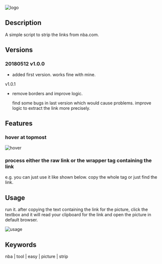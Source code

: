 ![logo](https://github.com/yo1995/Daily_GUI_Tools/raw/master/nba_link_converter/NBA_1024px_1186144_easyicon.net.png)

## Description

A simple script to strip the links from nba.com.

## Versions

### 20180512 v1.0.0

- added first version. works fine with mine.

v1.0.1

- remove borders and improve logic.
	
	find some bugs in last version which would cause problems. improve logic to extract the link more precisely.

## Features

### hover at topmost

![hover](https://raw.githubusercontent.com/yo1995/Daily_GUI_Tools/master/nba_link_converter/hover.gif)

### process either the raw link or the wrapper tag containing the link

e.g. you can just use it like shown below. copy the whole tag or just find the link.

## Usage

run it. after copying the text containing the link for the picture, click the textbox and it will read your clipboard for the link and open the picture in default browser.

![usage](https://raw.githubusercontent.com/yo1995/Daily_GUI_Tools/master/nba_link_converter/usage.gif)


## Keywords

nba | tool | easy | picture | strip
